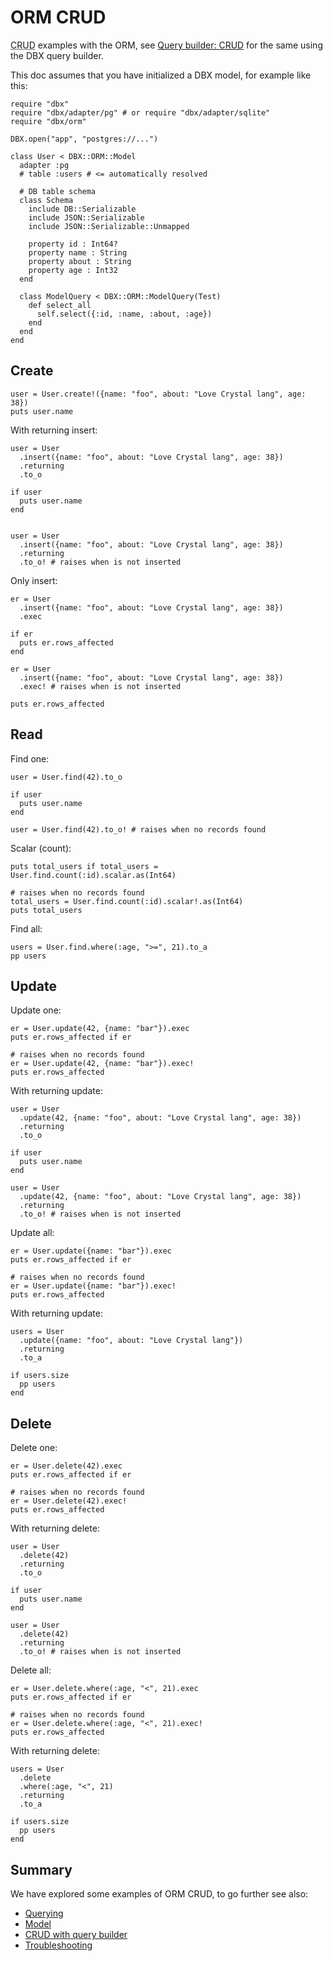 # ORM CRUD

<abbr title="Create Read Update Delete">CRUD</abbr> examples with the ORM,
see [Query builder: CRUD](/guide/crud.md) for the same using the DBX query builder.

This doc assumes that you have initialized a DBX model, for example like this:

```crystal
require "dbx"
require "dbx/adapter/pg" # or require "dbx/adapter/sqlite"
require "dbx/orm"

DBX.open("app", "postgres://...")

class User < DBX::ORM::Model
  adapter :pg
  # table :users # <= automatically resolved

  # DB table schema
  class Schema
    include DB::Serializable
    include JSON::Serializable
    include JSON::Serializable::Unmapped

    property id : Int64?
    property name : String
    property about : String
    property age : Int32
  end

  class ModelQuery < DBX::ORM::ModelQuery(Test)
    def select_all
      self.select({:id, :name, :about, :age})
    end
  end
end
```

## Create

```crystal
user = User.create!({name: "foo", about: "Love Crystal lang", age: 38})
puts user.name
```

With returning insert:

```crystal
user = User
  .insert({name: "foo", about: "Love Crystal lang", age: 38})
  .returning
  .to_o

if user
  puts user.name
end


user = User
  .insert({name: "foo", about: "Love Crystal lang", age: 38})
  .returning
  .to_o! # raises when is not inserted
```

Only insert:

```crystal
er = User
  .insert({name: "foo", about: "Love Crystal lang", age: 38})
  .exec

if er
  puts er.rows_affected
end

er = User
  .insert({name: "foo", about: "Love Crystal lang", age: 38})
  .exec! # raises when is not inserted

puts er.rows_affected
```

## Read

Find one:

```crystal
user = User.find(42).to_o

if user
  puts user.name
end

user = User.find(42).to_o! # raises when no records found
```

Scalar (count):

```crystal
puts total_users if total_users = User.find.count(:id).scalar.as(Int64)

# raises when no records found
total_users = User.find.count(:id).scalar!.as(Int64)
puts total_users
```

Find all:

```crystal
users = User.find.where(:age, ">=", 21).to_a
pp users
```

## Update

Update one:

```crystal
er = User.update(42, {name: "bar"}).exec
puts er.rows_affected if er

# raises when no records found
er = User.update(42, {name: "bar"}).exec!
puts er.rows_affected
```

With returning update:

```crystal
user = User
  .update(42, {name: "foo", about: "Love Crystal lang", age: 38})
  .returning
  .to_o

if user
  puts user.name
end

user = User
  .update(42, {name: "foo", about: "Love Crystal lang", age: 38})
  .returning
  .to_o! # raises when is not inserted
```

Update all:

```crystal
er = User.update({name: "bar"}).exec
puts er.rows_affected if er

# raises when no records found
er = User.update({name: "bar"}).exec!
puts er.rows_affected
```

With returning update:

```crystal
users = User
  .update({name: "foo", about: "Love Crystal lang"})
  .returning
  .to_a

if users.size
  pp users
end
```

## Delete

Delete one:

```crystal
er = User.delete(42).exec
puts er.rows_affected if er

# raises when no records found
er = User.delete(42).exec!
puts er.rows_affected
```

With returning delete:

```crystal
user = User
  .delete(42)
  .returning
  .to_o

if user
  puts user.name
end

user = User
  .delete(42)
  .returning
  .to_o! # raises when is not inserted
```

Delete all:

```crystal
er = User.delete.where(:age, "<", 21).exec
puts er.rows_affected if er

# raises when no records found
er = User.delete.where(:age, "<", 21).exec!
puts er.rows_affected
```

With returning delete:

```crystal
users = User
  .delete
  .where(:age, "<", 21)
  .returning
  .to_a

if users.size
  pp users
end
```

## Summary

We have explored some examples of ORM CRUD, to go further see also:

* [Querying](/guide/querying.md)
* [Model](/guide/orm/model.md)
* [CRUD with query builder](/guide/crud.md)
* [Troubleshooting](/guide/troubleshooting.md)